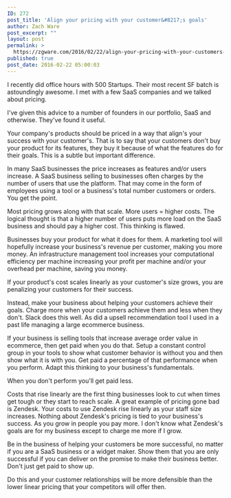 ```yaml
---
ID: 272
post_title: 'Align your pricing with your customer&#8217;s goals'
author: Zach Ware
post_excerpt: ""
layout: post
permalink: >
  https://zgware.com/2016/02/22/align-your-pricing-with-your-customers-goals/
published: true
post_date: 2016-02-22 05:00:03
---
```

I recently did office hours with 500 Startups. Their most recent SF batch is astoundingly awesome. I met with a few SaaS companies and we talked about pricing.

I've given this advice to a number of founders in our portfolio, SaaS and otherwise. They've found it useful.

Your company's products should be priced in a way that align's your success with your customer's. That is to say that your customers don't buy your product for its features, they buy it because of what the features do for their goals. This is a subtle but important difference.

In many SaaS businesses the price increases as features and/or users increase. A SaaS business selling to businesses often charges by the number of users that use the platform. That may come in the form of employees using a tool or a business's total number customers or orders. You get the point.

Most pricing grows along with that scale. More users = higher costs. The logical thought is that a higher number of users puts more load on the SaaS business and should pay a higher cost. This thinking is flawed.

Businesses buy your product for what it does for them. A marketing tool will hopefully increase your business's revenue per customer, making you more money. An infrastructure management tool increases your computational efficiency per machine increasing your profit per machine and/or your overhead per machine, saving you money.

If your product's cost scales linearly as your customer's size grows, you are penalizing your customers for their success.

Instead, make your business about helping your customers achieve their goals. Charge more when your customers achieve them and less when they don't. Slack does this well. As did a upsell recommendation tool I used in a past life managing a large ecommerce business.

If your business is selling tools that increase average order value in ecommerce, then get paid when you do that. Setup a constant control group in your tools to show what customer behavior is without you and then show what it is with you. Get paid a percentage of that performance when you perform. Adapt this thinking to your business's fundamentals.

When you don't perform you'll get paid less.

Costs that rise linearly are the first thing businesses look to cut when times get tough or they start to reach scale. A great example of pricing gone bad is Zendesk. Your costs to use Zendesk rise linearly as your staff size increases. Nothing about Zendesk's pricing is tied to your business's success. As you grow in people you pay more. I don't know what Zendesk's goals are for my business except to charge me more if I grow.

Be in the business of helping your customers be more successful, no matter if you are a SaaS business or a widget maker. Show them that you are only successful if you can deliver on the promise to make their business better. Don't just get paid to show up.

Do this and your customer relationships will be more defensible than the lower linear pricing that your competitors will offer then.